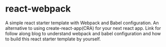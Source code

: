 # react-webpack
A simple react starter template with Webpack and Babel configuration. An alternative to using create-react-app(CRA) for your next react app.
Link for follow along blog to understand webpack and babel configuration and how to build this react starter template by yourself. 
